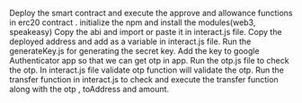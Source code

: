 Deploy the smart contract and execute the approve and allowance functions in erc20 contract .
initialize the npm and install the modules(web3, speakeasy)
Copy the abi and import or paste it in interact.js file.
Copy the deployed address and add as a variable in interact.js file.
Run the generateKey.js for generating the secret key.
Add the key to google Authenticator app so that we can get otp in app.
Run the otp.js file to check the otp.
In interact.js file validate otp function will validate the otp.
Run the transfer function in interact.js to check and execute the transfer function along with the otp , toAddress and amount.
